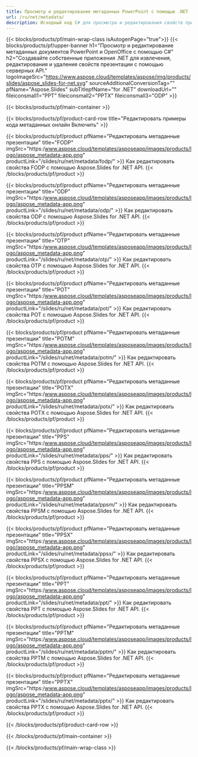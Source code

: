 ```yaml
---
title: Просмотр и редактирование метаданных PowerPoint с помощью .NET
url: /ru/net/metadata/
description: Исходный код C# для просмотра и редактирования свойств презентации
---
```


{{< blocks/products/pf/main-wrap-class isAutogenPage="true">}}
{{< blocks/products/pf/upper-banner h1="Просмотр и редактирование метаданных документов PowerPoint и OpenOffice с помощью C#" h2="Создавайте собственные приложения .NET для извлечения, редактирования и удаления свойств презентации с помощью серверных API." logoImageSrc="https://www.aspose.cloud/templates/aspose/img/products/slides/aspose_slides-for-net.svg" sourceAdditionalConversionTag="" pfName="Aspose.Slides" subTitlepfName="for .NET" downloadUrl="" fileiconsmall1="PPT" fileiconsmall2="PPTX" fileiconsmall3="ODP" >}}

{{< blocks/products/pf/main-container >}}

{{< blocks/products/pf/product-card-row title="Редактировать примеры кода метаданных онлайн Включить" >}}

{{< blocks/products/pf/product pfName="Редактировать метаданные презентации" title="FODP" imgSrc="https:/www.aspose.cloud/templates/asposeapp/images/products/logo/aspose_metadata-app.png" productLink="/slides/ru/net/metadata/fodp/" >}}
Как редактировать свойства FODP с помощью Aspose.Slides for .NET API.
{{< /blocks/products/pf/product >}}

{{< blocks/products/pf/product pfName="Редактировать метаданные презентации" title="ODP" imgSrc="https:/www.aspose.cloud/templates/asposeapp/images/products/logo/aspose_metadata-app.png" productLink="/slides/ru/net/metadata/odp/" >}}
Как редактировать свойства ODP с помощью Aspose.Slides for .NET API.
{{< /blocks/products/pf/product >}}

{{< blocks/products/pf/product pfName="Редактировать метаданные презентации" title="OTP" imgSrc="https:/www.aspose.cloud/templates/asposeapp/images/products/logo/aspose_metadata-app.png" productLink="/slides/ru/net/metadata/otp/" >}}
Как редактировать свойства OTP с помощью Aspose.Slides for .NET API.
{{< /blocks/products/pf/product >}}

{{< blocks/products/pf/product pfName="Редактировать метаданные презентации" title="POT" imgSrc="https:/www.aspose.cloud/templates/asposeapp/images/products/logo/aspose_metadata-app.png" productLink="/slides/ru/net/metadata/pot/" >}}
Как редактировать свойства POT с помощью Aspose.Slides for .NET API.
{{< /blocks/products/pf/product >}}

{{< blocks/products/pf/product pfName="Редактировать метаданные презентации" title="POTM" imgSrc="https:/www.aspose.cloud/templates/asposeapp/images/products/logo/aspose_metadata-app.png" productLink="/slides/ru/net/metadata/potm/" >}}
Как редактировать свойства POTM с помощью Aspose.Slides for .NET API.
{{< /blocks/products/pf/product >}}

{{< blocks/products/pf/product pfName="Редактировать метаданные презентации" title="POTX" imgSrc="https:/www.aspose.cloud/templates/asposeapp/images/products/logo/aspose_metadata-app.png" productLink="/slides/ru/net/metadata/potx/" >}}
Как редактировать свойства POTX с помощью Aspose.Slides for .NET API.
{{< /blocks/products/pf/product >}}

{{< blocks/products/pf/product pfName="Редактировать метаданные презентации" title="PPS" imgSrc="https:/www.aspose.cloud/templates/asposeapp/images/products/logo/aspose_metadata-app.png" productLink="/slides/ru/net/metadata/pps/" >}}
Как редактировать свойства PPS с помощью Aspose.Slides for .NET API.
{{< /blocks/products/pf/product >}}

{{< blocks/products/pf/product pfName="Редактировать метаданные презентации" title="PPSM" imgSrc="https:/www.aspose.cloud/templates/asposeapp/images/products/logo/aspose_metadata-app.png" productLink="/slides/ru/net/metadata/ppsm/" >}}
Как редактировать свойства PPSM с помощью Aspose.Slides for .NET API.
{{< /blocks/products/pf/product >}}

{{< blocks/products/pf/product pfName="Редактировать метаданные презентации" title="PPSX" imgSrc="https:/www.aspose.cloud/templates/asposeapp/images/products/logo/aspose_metadata-app.png" productLink="/slides/ru/net/metadata/ppsx/" >}}
Как редактировать свойства PPSX с помощью Aspose.Slides for .NET API.
{{< /blocks/products/pf/product >}}

{{< blocks/products/pf/product pfName="Редактировать метаданные презентации" title="PPT" imgSrc="https:/www.aspose.cloud/templates/asposeapp/images/products/logo/aspose_metadata-app.png" productLink="/slides/ru/net/metadata/ppt/" >}}
Как редактировать свойства PPT с помощью Aspose.Slides for .NET API.
{{< /blocks/products/pf/product >}}

{{< blocks/products/pf/product pfName="Редактировать метаданные презентации" title="PPTM" imgSrc="https:/www.aspose.cloud/templates/asposeapp/images/products/logo/aspose_metadata-app.png" productLink="/slides/ru/net/metadata/pptm/" >}}
Как редактировать свойства PPTM с помощью Aspose.Slides for .NET API.
{{< /blocks/products/pf/product >}}

{{< blocks/products/pf/product pfName="Редактировать метаданные презентации" title="PPTX" imgSrc="https:/www.aspose.cloud/templates/asposeapp/images/products/logo/aspose_metadata-app.png" productLink="/slides/ru/net/metadata/pptx/" >}}
Как редактировать свойства PPTX с помощью Aspose.Slides for .NET API.
{{< /blocks/products/pf/product >}}



{{< /blocks/products/pf/product-card-row >}}

{{< /blocks/products/pf/main-container >}}
    
{{< /blocks/products/pf/main-wrap-class >}}